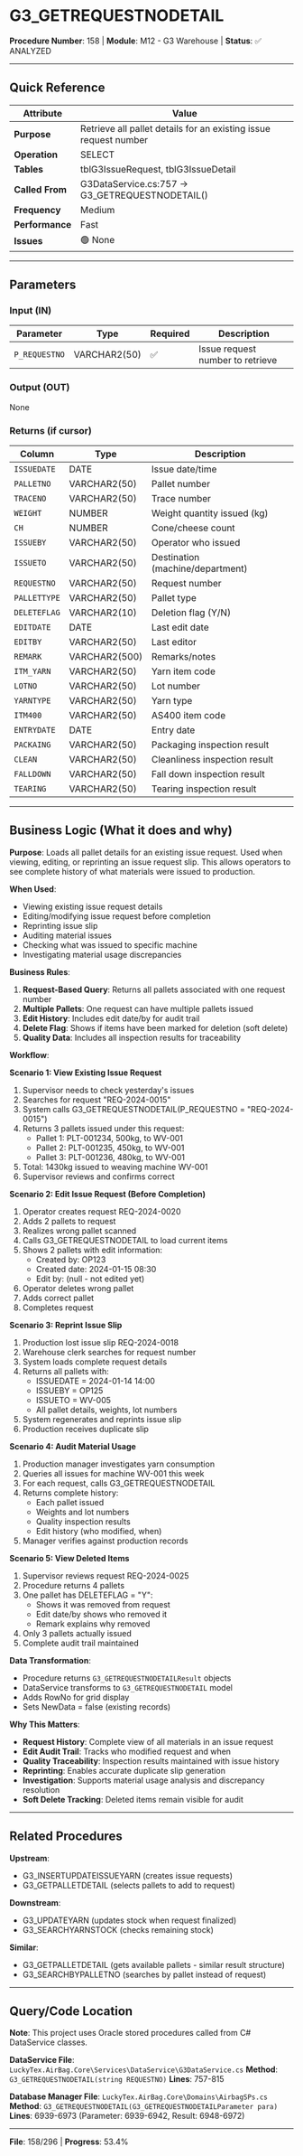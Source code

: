 # G3_GETREQUESTNODETAIL

**Procedure Number**: 158 | **Module**: M12 - G3 Warehouse | **Status**: ✅ ANALYZED

---

## Quick Reference

| Attribute | Value |
|-----------|-------|
| **Purpose** | Retrieve all pallet details for an existing issue request number |
| **Operation** | SELECT |
| **Tables** | tblG3IssueRequest, tblG3IssueDetail |
| **Called From** | G3DataService.cs:757 → G3_GETREQUESTNODETAIL() |
| **Frequency** | Medium |
| **Performance** | Fast |
| **Issues** | 🟢 None |

---

## Parameters

### Input (IN)

| Parameter | Type | Required | Description |
|-----------|------|----------|-------------|
| `P_REQUESTNO` | VARCHAR2(50) | ✅ | Issue request number to retrieve |

### Output (OUT)

None

### Returns (if cursor)

| Column | Type | Description |
|--------|------|-------------|
| `ISSUEDATE` | DATE | Issue date/time |
| `PALLETNO` | VARCHAR2(50) | Pallet number |
| `TRACENO` | VARCHAR2(50) | Trace number |
| `WEIGHT` | NUMBER | Weight quantity issued (kg) |
| `CH` | NUMBER | Cone/cheese count |
| `ISSUEBY` | VARCHAR2(50) | Operator who issued |
| `ISSUETO` | VARCHAR2(50) | Destination (machine/department) |
| `REQUESTNO` | VARCHAR2(50) | Request number |
| `PALLETTYPE` | VARCHAR2(50) | Pallet type |
| `DELETEFLAG` | VARCHAR2(10) | Deletion flag (Y/N) |
| `EDITDATE` | DATE | Last edit date |
| `EDITBY` | VARCHAR2(50) | Last editor |
| `REMARK` | VARCHAR2(500) | Remarks/notes |
| `ITM_YARN` | VARCHAR2(50) | Yarn item code |
| `LOTNO` | VARCHAR2(50) | Lot number |
| `YARNTYPE` | VARCHAR2(50) | Yarn type |
| `ITM400` | VARCHAR2(50) | AS400 item code |
| `ENTRYDATE` | DATE | Entry date |
| `PACKAING` | VARCHAR2(50) | Packaging inspection result |
| `CLEAN` | VARCHAR2(50) | Cleanliness inspection result |
| `FALLDOWN` | VARCHAR2(50) | Fall down inspection result |
| `TEARING` | VARCHAR2(50) | Tearing inspection result |

---

## Business Logic (What it does and why)

**Purpose**: Loads all pallet details for an existing issue request. Used when viewing, editing, or reprinting an issue request slip. This allows operators to see complete history of what materials were issued to production.

**When Used**:
- Viewing existing issue request details
- Editing/modifying issue request before completion
- Reprinting issue slip
- Auditing material issues
- Checking what was issued to specific machine
- Investigating material usage discrepancies

**Business Rules**:
1. **Request-Based Query**: Returns all pallets associated with one request number
2. **Multiple Pallets**: One request can have multiple pallets issued
3. **Edit History**: Includes edit date/by for audit trail
4. **Delete Flag**: Shows if items have been marked for deletion (soft delete)
5. **Quality Data**: Includes all inspection results for traceability

**Workflow**:

**Scenario 1: View Existing Issue Request**
1. Supervisor needs to check yesterday's issues
2. Searches for request "REQ-2024-0015"
3. System calls G3_GETREQUESTNODETAIL(P_REQUESTNO = "REQ-2024-0015")
4. Returns 3 pallets issued under this request:
   - Pallet 1: PLT-001234, 500kg, to WV-001
   - Pallet 2: PLT-001235, 450kg, to WV-001
   - Pallet 3: PLT-001236, 480kg, to WV-001
5. Total: 1430kg issued to weaving machine WV-001
6. Supervisor reviews and confirms correct

**Scenario 2: Edit Issue Request (Before Completion)**
1. Operator creates request REQ-2024-0020
2. Adds 2 pallets to request
3. Realizes wrong pallet scanned
4. Calls G3_GETREQUESTNODETAIL to load current items
5. Shows 2 pallets with edit information:
   - Created by: OP123
   - Created date: 2024-01-15 08:30
   - Edit by: (null - not edited yet)
6. Operator deletes wrong pallet
7. Adds correct pallet
8. Completes request

**Scenario 3: Reprint Issue Slip**
1. Production lost issue slip REQ-2024-0018
2. Warehouse clerk searches for request number
3. System loads complete request details
4. Returns all pallets with:
   - ISSUEDATE = 2024-01-14 14:00
   - ISSUEBY = OP125
   - ISSUETO = WV-005
   - All pallet details, weights, lot numbers
5. System regenerates and reprints issue slip
6. Production receives duplicate slip

**Scenario 4: Audit Material Usage**
1. Production manager investigates yarn consumption
2. Queries all issues for machine WV-001 this week
3. For each request, calls G3_GETREQUESTNODETAIL
4. Returns complete history:
   - Each pallet issued
   - Weights and lot numbers
   - Quality inspection results
   - Edit history (who modified, when)
5. Manager verifies against production records

**Scenario 5: View Deleted Items**
1. Supervisor reviews request REQ-2024-0025
2. Procedure returns 4 pallets
3. One pallet has DELETEFLAG = "Y":
   - Shows it was removed from request
   - Edit date/by shows who removed it
   - Remark explains why removed
4. Only 3 pallets actually issued
5. Complete audit trail maintained

**Data Transformation**:
- Procedure returns `G3_GETREQUESTNODETAILResult` objects
- DataService transforms to `G3_GETREQUESTNODETAIL` model
- Adds RowNo for grid display
- Sets NewData = false (existing records)

**Why This Matters**:
- **Request History**: Complete view of all materials in an issue request
- **Edit Audit Trail**: Tracks who modified request and when
- **Quality Traceability**: Inspection results maintained with issue history
- **Reprinting**: Enables accurate duplicate slip generation
- **Investigation**: Supports material usage analysis and discrepancy resolution
- **Soft Delete Tracking**: Deleted items remain visible for audit

---

## Related Procedures

**Upstream**:
- G3_INSERTUPDATEISSUEYARN (creates issue requests)
- G3_GETPALLETDETAIL (selects pallets to add to request)

**Downstream**:
- G3_UPDATEYARN (updates stock when request finalized)
- G3_SEARCHYARNSTOCK (checks remaining stock)

**Similar**:
- G3_GETPALLETDETAIL (gets available pallets - similar result structure)
- G3_SEARCHBYPALLETNO (searches by pallet instead of request)

---

## Query/Code Location

**Note**: This project uses Oracle stored procedures called from C# DataService classes.

**DataService File**: `LuckyTex.AirBag.Core\Services\DataService\G3DataService.cs`
**Method**: `G3_GETREQUESTNODETAIL(string REQUESTNO)`
**Lines**: 757-815

**Database Manager File**: `LuckyTex.AirBag.Core\Domains\AirbagSPs.cs`
**Method**: `G3_GETREQUESTNODETAIL(G3_GETREQUESTNODETAILParameter para)`
**Lines**: 6939-6973 (Parameter: 6939-6942, Result: 6948-6972)

---

**File**: 158/296 | **Progress**: 53.4%
